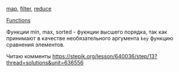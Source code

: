[map](map.md), [filter](filter.md), [reduce](reduce.md)

[Functions](Functions.md)

Функции min, max, sorted - фукнции высшего порядка, так как принимают в качестве необязательного аргумента `key` функцию сравнения элементов.

Читаю комменты https://stepik.org/lesson/640036/step/13?thread=solutions&unit=636556